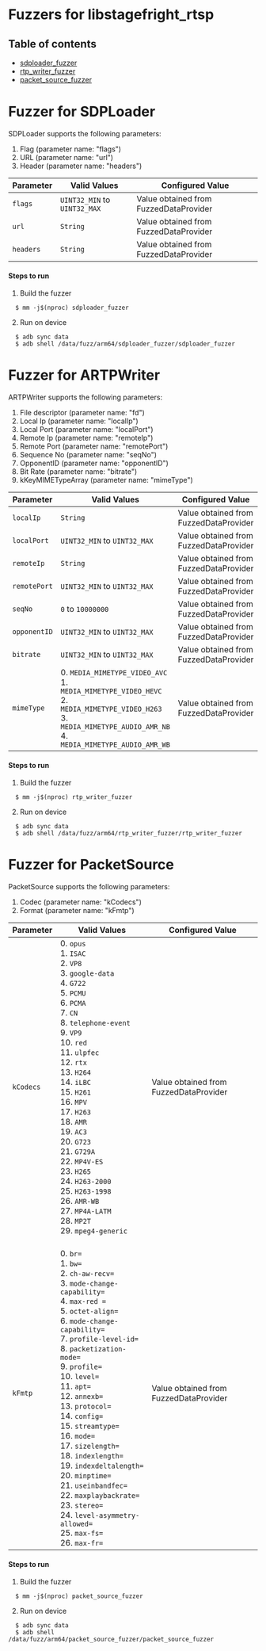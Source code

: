 # Fuzzers for libstagefright_rtsp

## Table of contents
+ [sdploader_fuzzer](#SDPLoader)
+ [rtp_writer_fuzzer](#ARTPWriter)
+ [packet_source_fuzzer](#packetSource)

# <a name="SDPLoader"></a> Fuzzer for SDPLoader

SDPLoader supports the following parameters:
1. Flag (parameter name: "flags")
2. URL (parameter name: "url")
3. Header (parameter name: "headers")

| Parameter| Valid Values| Configured Value|
|------------- |-------------| ----- |
|`flags`| `UINT32_MIN`  to  `UINT32_MAX` |Value obtained from FuzzedDataProvider|
|`url`| `String` |Value obtained from FuzzedDataProvider|
|`headers`| `String` |Value obtained from FuzzedDataProvider|

#### Steps to run
1. Build the fuzzer
```
  $ mm -j$(nproc) sdploader_fuzzer
```
2. Run on device
```
  $ adb sync data
  $ adb shell /data/fuzz/arm64/sdploader_fuzzer/sdploader_fuzzer
```

# <a name="ARTPWriter"></a> Fuzzer for ARTPWriter

ARTPWriter supports the following parameters:
1. File descriptor (parameter name: "fd")
2. Local Ip (parameter name: "localIp")
3. Local Port (parameter name: "localPort")
4. Remote Ip (parameter name: "remoteIp")
5. Remote Port (parameter name: "remotePort")
6. Sequence No (parameter name: "seqNo")
7. OpponentID (parameter name: "opponentID")
8. Bit Rate (parameter name: "bitrate")
9. kKeyMIMETypeArray (parameter name: "mimeType")

| Parameter| Valid Values| Configured Value|
|------------- |-------------| ----- |
|`localIp`| `String` |Value obtained from FuzzedDataProvider|
|`localPort`| `UINT32_MIN`  to  `UINT32_MAX` |Value obtained from FuzzedDataProvider|
|`remoteIp`| `String` |Value obtained from FuzzedDataProvider|
|`remotePort`| `UINT32_MIN`  to  `UINT32_MAX` |Value obtained from FuzzedDataProvider|
|`seqNo`| `0`  to  `10000000` |Value obtained from FuzzedDataProvider|
|`opponentID`| `UINT32_MIN`  to  `UINT32_MAX` |Value obtained from FuzzedDataProvider|
|`bitrate`| `UINT32_MIN`  to  `UINT32_MAX` |Value obtained from FuzzedDataProvider|
|`mimeType`| 0. `MEDIA_MIMETYPE_VIDEO_AVC`<br> 1. `MEDIA_MIMETYPE_VIDEO_HEVC`<br> 2. `MEDIA_MIMETYPE_VIDEO_H263`<br> 3. `MEDIA_MIMETYPE_AUDIO_AMR_NB`<br> 4. `MEDIA_MIMETYPE_AUDIO_AMR_WB`|Value obtained from FuzzedDataProvider|

#### Steps to run
1. Build the fuzzer
```
  $ mm -j$(nproc) rtp_writer_fuzzer
```
2. Run on device
```
  $ adb sync data
  $ adb shell /data/fuzz/arm64/rtp_writer_fuzzer/rtp_writer_fuzzer
```

# <a name="packetSource"></a> Fuzzer for  PacketSource

 PacketSource supports the following parameters:
1. Codec (parameter name: "kCodecs")
2. Format (parameter name: "kFmtp")

| Parameter| Valid Values| Configured Value|
|------------- |-------------| ----- |
|`kCodecs`| 0. `opus`<br/>1. `ISAC`<br/>2. `VP8`<br/>3. `google-data`<br/>4. `G722`<br/>5. `PCMU`<br/>6. `PCMA`<br/>7. `CN`<br/>8. `telephone-event`<br/>9. `VP9`<br/>10. `red`<br/>11. `ulpfec`<br/>12. `rtx`<br/>13. `H264`<br/>14. `iLBC`<br/>15. `H261`<br/>16. `MPV`<br/>17. `H263`<br/>18. `AMR`<br/>19. `AC3`<br/>20. `G723`<br/>21. `G729A`<br/>22. `MP4V-ES`<br/>23. `H265`<br/>24. `H263-2000`<br/>25. `H263-1998`<br/>26. `AMR-WB`<br/>27. `MP4A-LATM`<br/>28. `MP2T`<br/>29. `mpeg4-generic` |Value obtained from FuzzedDataProvider|
|`kFmtp`| <br/>0. `br=`<br/>1. `bw=`<br/>2. `ch-aw-recv=`<br/>3. `mode-change-capability=`<br/>4. `max-red =`<br/>5. `octet-align=`<br/>6. `mode-change-capability=`<br/>7. `profile-level-id=`<br/>8. `packetization-mode=`<br/>9. `profile=`<br/>10. `level=` <br/>11. `apt=`<br/>12. `annexb=`<br/>13. `protocol=`<br/>14. `config=`<br/>15. `streamtype=`<br/>16. `mode=`<br/>17. `sizelength=`<br/>18. `indexlength=`<br/>19. `indexdeltalength=`<br/>20. `minptime=`<br/>21. `useinbandfec=`<br/>22. `maxplaybackrate=`<br/>23. `stereo=`<br/>24. `level-asymmetry-allowed=`<br/>25. `max-fs=`<br/>26. `max-fr=`|Value obtained from FuzzedDataProvider|

#### Steps to run
1. Build the fuzzer
```
  $ mm -j$(nproc) packet_source_fuzzer
```
2. Run on device
```
  $ adb sync data
  $ adb shell /data/fuzz/arm64/packet_source_fuzzer/packet_source_fuzzer
```
